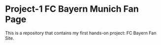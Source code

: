 # Project-1 FC Bayern Munich Fan Page
This is a repository that contains my first hands-on project: FC Bayern Fan Site.
